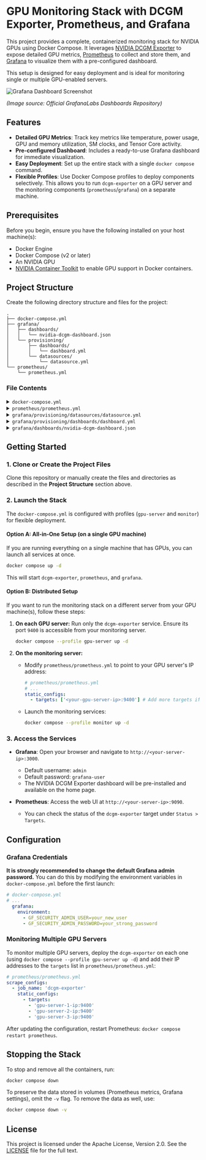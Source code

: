 # GPU Monitoring Stack with DCGM Exporter, Prometheus, and Grafana

This project provides a complete, containerized monitoring stack for NVIDIA GPUs using Docker Compose. It leverages [NVIDIA DCGM Exporter](https://github.com/NVIDIA/dcgm-exporter) to expose detailed GPU metrics, [Prometheus](https://prometheus.io/) to collect and store them, and [Grafana](https://grafana.com/) to visualize them with a pre-configured dashboard.

This setup is designed for easy deployment and is ideal for monitoring single or multiple GPU-enabled servers.


![Grafana Dashboard Screenshot](https://grafana.com/api/dashboards/12239/images/8088/image)

*(Image source: Official GrafanaLabs Dashboards Repository)*

## Features

-   **Detailed GPU Metrics**: Track key metrics like temperature, power usage, GPU and memory utilization, SM clocks, and Tensor Core activity.
-   **Pre-configured Dashboard**: Includes a ready-to-use Grafana dashboard for immediate visualization.
-   **Easy Deployment**: Set up the entire stack with a single `docker compose` command.
-   **Flexible Profiles**: Use Docker Compose profiles to deploy components selectively. This allows you to run `dcgm-exporter` on a GPU server and the monitoring components (`prometheus`/`grafana`) on a separate machine.

## Prerequisites

Before you begin, ensure you have the following installed on your host machine(s):

-   Docker Engine
-   Docker Compose (v2 or later)
-   An NVIDIA GPU
-   [NVIDIA Container Toolkit](https://docs.nvidia.com/datacenter/cloud-native/container-toolkit/latest/install-guide.html) to enable GPU support in Docker containers.

## Project Structure

Create the following directory structure and files for the project:

```
.
├── docker-compose.yml
├── grafana/
│   ├── dashboards/
│   │   └── nvidia-dcgm-dashboard.json
│   └── provisioning/
│       ├── dashboards/
│       │   └── dashboard.yml
│       └── datasources/
│           └── datasource.yml
└── prometheus/
    └── prometheus.yml
```

### File Contents

<details>
<summary><code>docker-compose.yml</code></summary>

```yaml
services:

  # DCGM Exporter
  dcgm-exporter:
    profiles: ['gpu-server']
    image: nvidia/dcgm-exporter:latest
    container_name: dcgm-exporter
    restart: unless-stopped
    runtime: nvidia
    privileged: true  # Must be set true for DCGM
    pid: "host"
    environment:
      - NVIDIA_VISIBLE_DEVICES=all
      - NVIDIA_DRIVER_CAPABILITIES=all
    ports:
      - "9400:9400"  # Port for Prometheus

  # Prometheus
  prometheus:
    profiles: ['monitor']
    image: prom/prometheus:latest
    container_name: prometheus
    restart: unless-stopped
    ports:
      - "9090:9090"  # Prometheus Web UI port
    volumes:
      - ./prometheus/prometheus.yml:/etc/prometheus/prometheus.yml
      - prometheus_data:/prometheus  # Persistent data
    command:
      - '--config.file=/etc/prometheus/prometheus.yml'
    depends_on:
      - dcgm-exporter

  # Grafana
  grafana:
    profiles: ['monitor']
    image: grafana/grafana:latest
    container_name: grafana
    restart: unless-stopped
    ports:
      - "3000:3000"  # Grafana Web UI port
    volumes:
      - ./grafana/provisioning:/etc/grafana/provisioning
      - ./grafana/dashboards:/var/lib/grafana/dashboards
      - grafana_data:/var/lib/grafana  # Persistent data
    environment:
      - GF_SECURITY_ADMIN_USER=admin  # WARNING: Change in production
      - GF_SECURITY_ADMIN_PASSWORD=grafana-user  # WARNING: Change in production
    depends_on:
      - prometheus

volumes:
  prometheus_data:
  grafana_data:

```
</details>

<details>
<summary><code>prometheus/prometheus.yml</code></summary>

```yaml
global:
  scrape_interval: 5s

scrape_configs:
  - job_name: 'dcgm-exporter'
    static_configs:
      - targets: ['dcgm-exporter:9400']
```
</details>

<details>
<summary><code>grafana/provisioning/datasources/datasource.yml</code></summary>

```yaml
apiVersion: 1

datasources:
  - name: Prometheus
    type: prometheus
    access: proxy
    url: http://prometheus:9090
    isDefault: true
```
</details>

<details>
<summary><code>grafana/provisioning/dashboards/dashboard.yml</code></summary>

```yaml
apiVersion: 1

providers:
  - name: 'Default'
    orgId: 1
    folder: ''
    type: file
    disableDeletion: false
    editable: true
    options:
      path: /var/lib/grafana/dashboards
```
</details>

<details>
<summary><code>grafana/dashboards/nvidia-dcgm-dashboard.json</code></summary>

_Place the large JSON blob you provided for the Grafana dashboard into this file._

</details>


## Getting Started

### 1. Clone or Create the Project Files

Clone this repository or manually create the files and directories as described in the **Project Structure** section above.

### 2. Launch the Stack

The `docker-compose.yml` is configured with profiles (`gpu-server` and `monitor`) for flexible deployment.

#### Option A: All-in-One Setup (on a single GPU machine)

If you are running everything on a single machine that has GPUs, you can launch all services at once.

```bash
docker compose up -d
```

This will start `dcgm-exporter`, `prometheus`, and `grafana`.

#### Option B: Distributed Setup

If you want to run the monitoring stack on a different server from your GPU machine(s), follow these steps:

1.  **On each GPU server:**
    Run only the `dcgm-exporter` service. Ensure its port `9400` is accessible from your monitoring server.
    ```bash
    docker compose --profile gpu-server up -d
    ```

2.  **On the monitoring server:**
    -   Modify `prometheus/prometheus.yml` to point to your GPU server's IP address:
        ```yaml
        # prometheus/prometheus.yml
        # ...
        static_configs:
          - targets: ['<your-gpu-server-ip>:9400'] # Add more targets if needed
        ```
    -   Launch the monitoring services:
        ```bash
        docker compose --profile monitor up -d
        ```

### 3. Access the Services

-   **Grafana**: Open your browser and navigate to `http://<your-server-ip>:3000`.
    -   Default username: `admin`
    -   Default password: `grafana-user`
    -   The NVIDIA DCGM Exporter dashboard will be pre-installed and available on the home page.

-   **Prometheus**: Access the web UI at `http://<your-server-ip>:9090`.
    -   You can check the status of the `dcgm-exporter` target under `Status > Targets`.

## Configuration

### Grafana Credentials

**It is strongly recommended to change the default Grafana admin password.** You can do this by modifying the environment variables in `docker-compose.yml` before the first launch:

```yaml
# docker-compose.yml
# ...
  grafana:
    environment:
      - GF_SECURITY_ADMIN_USER=your_new_user
      - GF_SECURITY_ADMIN_PASSWORD=your_strong_password
```

### Monitoring Multiple GPU Servers

To monitor multiple GPU servers, deploy the `dcgm-exporter` on each one (using `docker compose --profile gpu-server up -d`) and add their IP addresses to the `targets` list in `prometheus/prometheus.yml`:

```yaml
# prometheus/prometheus.yml
scrape_configs:
  - job_name: 'dcgm-exporter'
    static_configs:
      - targets:
        - 'gpu-server-1-ip:9400'
        - 'gpu-server-2-ip:9400'
        - 'gpu-server-3-ip:9400'
```

After updating the configuration, restart Prometheus: `docker compose restart prometheus`.

## Stopping the Stack

To stop and remove all the containers, run:

```bash
docker compose down
```

To preserve the data stored in volumes (Prometheus metrics, Grafana settings), omit the `-v` flag. To remove the data as well, use:

```bash
docker compose down -v
```

## License

This project is licensed under the Apache License, Version 2.0. See the [LICENSE](http://www.apache.org/licenses/LICENSE-2.0) file for the full text.
